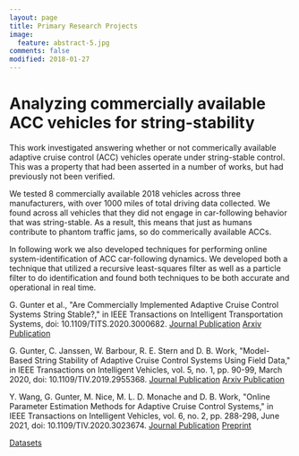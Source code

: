 ```yaml
---
layout: page
title: Primary Research Projects
image:
  feature: abstract-5.jpg
comments: false
modified: 2018-01-27
---
```


# Analyzing commercially available ACC vehicles for string-stability

This work investigated answering whether or not commerically available adaptive cruise control (ACC) vehicles operate under string-stable control. This was a property that had been asserted in a number of works, but had previously not been verified. 

We tested 8 commercially available 2018 vehicles across three manufacturers, with over 1000 miles of total driving data collected. We found across all vehicles that they did not engage in car-following behavior that was string-stable. As a result, this means that just as humans contribute to phantom traffic jams, so do commerically available ACCs.

In following work we also developed techniques for performing online system-identification of ACC car-following dynamics. We developed both a technique that utilized a recursive least-squares filter as well as a particle filter to do identification and found both techniques to be both accurate and operational in real time.


G. Gunter et al., "Are Commercially Implemented Adaptive Cruise Control Systems String Stable?," in IEEE Transactions on Intelligent Transportation Systems, doi: 10.1109/TITS.2020.3000682. [Journal Publication](https://ieeexplore.ieee.org/abstract/document/9123538) [Arxiv Publication](https://arxiv.org/pdf/1905.02108.pdf)

G. Gunter, C. Janssen, W. Barbour, R. E. Stern and D. B. Work, "Model-Based String Stability of Adaptive Cruise Control Systems Using Field Data," in IEEE Transactions on Intelligent Vehicles, vol. 5, no. 1, pp. 90-99, March 2020, doi: 10.1109/TIV.2019.2955368. [Journal Publication](https://ieeexplore.ieee.org/abstract/document/8910461) [Arxiv Publication](https://arxiv.org/pdf/1902.04983.pdf)

Y. Wang, G. Gunter, M. Nice, M. L. D. Monache and D. B. Work, "Online Parameter Estimation Methods for Adaptive Cruise Control Systems," in IEEE Transactions on Intelligent Vehicles, vol. 6, no. 2, pp. 288-298, June 2021, doi: 10.1109/TIV.2020.3023674. [Journal Publication](https://ieeexplore.ieee.org/abstract/document/9195163) [Preprint](https://par.nsf.gov/servlets/purl/10206297)

[Datasets](https://acc-dataset.github.io/datasets/)



